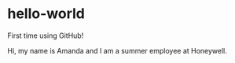 # hello-world
First time using GitHub!

Hi, my name is Amanda and I am a summer employee at Honeywell.
